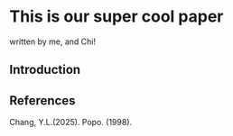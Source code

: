 # This is our super cool paper
written by me, and Chi!

## Introduction

## References
Chang, Y.L.(2025).
Popo. (1998).
